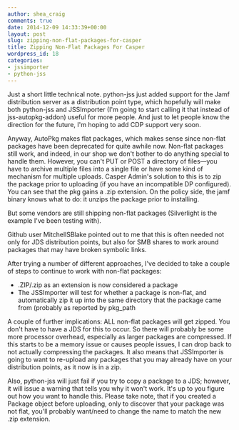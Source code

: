 ```yaml
---
author: shea_craig
comments: true
date: 2014-12-09 14:33:39+00:00
layout: post
slug: zipping-non-flat-packages-for-casper
title: Zipping Non-Flat Packages For Casper
wordpress_id: 18
categories:
- jssimporter
- python-jss
---
```


Just a short little technical note. python-jss just added support for the Jamf
distribution server as a distribution point type, which hopefully will make
both python-jss and JSSImporter (I'm going to start calling it that instead of
jss-autopkg-addon) useful for more people. And just to let people know the
direction for the future, I'm hoping to add CDP support very soon.

Anyway, AutoPkg makes flat packages, which makes sense since non-flat packages
have been deprecated for quite awhile now. Non-flat packages still work, and
indeed, in our shop we don't bother to do anything special to handle them.
However, you can't PUT or POST a directory of files—you have to archive
multiple files into a single file or have some kind of mechanism for multiple
uploads. Casper Admin's solution to this is to zip the package prior to
uploading (if you have an incompatible DP configured). You can see that the pkg
gains a .zip extension. On the policy side, the jamf binary knows what to do:
it unzips the package prior to installing.

But some vendors are still shipping non-flat packages (Silverlight is the
example I've been testing with).

Github user MitchellSBlake pointed out to me that this is often needed not only
for JDS distribution points, but also for SMB shares to work around packages
that may have broken symbolic links.

After trying a number of different approaches, I've decided to take a couple of
steps to continue to work with non-flat packages:
- .ZIP/.zip as an extension is now considered a package
- The JSSImporter will test for whether a package is non-flat, and
  automatically zip it up into the same directory that the package came from
  (probably as reported by pkg_path

A couple of further implications: ALL non-flat packages will get zipped. You
don't have to have a JDS for this to occur. So there will probably be some more
processor overhead, especially as larger packages are compressed. If this
starts to be a memory issue or causes people issues, I can drop back to not
actually compressing the packages. It also means that JSSImporter is going to
want to re-upload any packages that you may already have on your distribution
points, as it now is in a zip.

Also, python-jss will just fail if you try to copy a package to a JDS; however,
it will issue a warning that tells you why it won't work. It's up to you figure
out how you want to handle this. Please take note, that if you created a
Package object before uploading, only to discover that your package was not
flat, you'll probably want/need to change the name to match the new .zip
extension.

